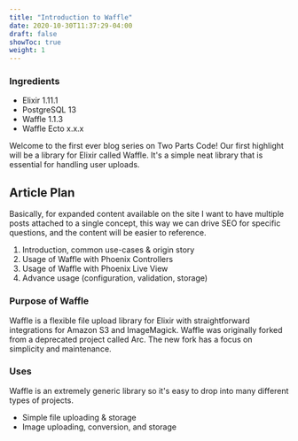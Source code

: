 ```yaml
---
title: "Introduction to Waffle"
date: 2020-10-30T11:37:29-04:00
draft: false
showToc: true
weight: 1
---
```



### Ingredients 
* Elixir 1.11.1
* PostgreSQL 13
* Waffle 1.1.3
* Waffle Ecto x.x.x

Welcome to the first ever blog series on Two Parts Code! Our first highlight will be a library for Elixir called Waffle. It's a simple neat library that is essential for handling user uploads.


## Article Plan
Basically, for expanded content available on the site I want to have multiple posts attached to a single concept, this way we can drive SEO for specific questions, and the content will be easier to reference.

1. Introduction, common use-cases & origin story
2. Usage of Waffle with Phoenix Controllers
3. Usage of Waffle with Phoenix Live View
4. Advance usage (configuration, validation, storage)

### Purpose of Waffle
Waffle is a flexible file upload library for Elixir with straightforward integrations for Amazon S3 and ImageMagick. Waffle was originally forked from a deprecated project called Arc. The new fork has a focus on simplicity and maintenance. 


### Uses
Waffle is an extremely generic library so it's easy to drop into many different types of projects. 

* Simple file uploading & storage
* Image uploading, conversion, and storage
